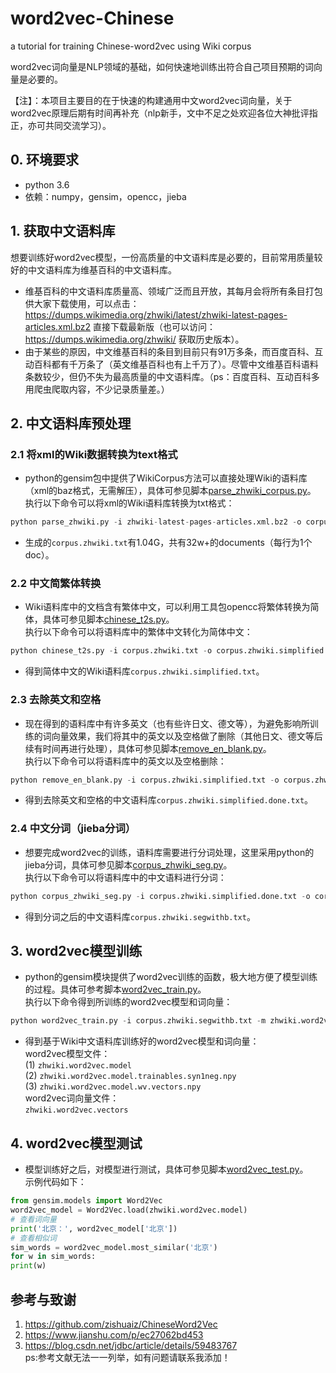 # word2vec-Chinese
a tutorial for training Chinese-word2vec using Wiki corpus  

word2vec词向量是NLP领域的基础，如何快速地训练出符合自己项目预期的词向量是必要的。

【注】：本项目主要目的在于快速的构建通用中文word2vec词向量，关于word2vec原理后期有时间再补充（nlp新手，文中不足之处欢迎各位大神批评指正，亦可共同交流学习）。

## 0. 环境要求
* python 3.6<br>
* 依赖：numpy，gensim，opencc，jieba

## 1. 获取中文语料库
想要训练好word2vec模型，一份高质量的中文语料库是必要的，目前常用质量较好的中文语料库为维基百科的中文语料库。
* 维基百科的中文语料库质量高、领域广泛而且开放，其每月会将所有条目打包供大家下载使用，可以点击： https://dumps.wikimedia.org/zhwiki/latest/zhwiki-latest-pages-articles.xml.bz2 直接下载最新版（也可以访问：https://dumps.wikimedia.org/zhwiki/ 获取历史版本）。
* 由于某些的原因，中文维基百科的条目到目前只有91万多条，而百度百科、互动百科都有千万条了（英文维基百科也有上千万了）。尽管中文维基百科语料条数较少，但仍不失为最高质量的中文语料库。（ps：百度百科、互动百科多用爬虫爬取内容，不少记录质量差。）

## 2. 中文语料库预处理
### 2.1 将xml的Wiki数据转换为text格式
* python的gensim包中提供了WikiCorpus方法可以直接处理Wiki的语料库（xml的baz格式，无需解压），具体可参见脚本[parse_zhwiki_corpus.py](https://github.com/lzhenboy/word2vec-Chinese/blob/master/parse_zhwiki_corpus.py/)。<br>
执行以下命令可以将xml的Wiki语料库转换为txt格式：<br>
```python
python parse_zhwiki.py -i zhwiki-latest-pages-articles.xml.bz2 -o corpus.zhwiki.txt
```
* 生成的```corpus.zhwiki.txt```有1.04G，共有32w+的documents（每行为1个doc）。
### 2.2 中文简繁体转换
* Wiki语料库中的文档含有繁体中文，可以利用工具包opencc将繁体转换为简体，具体可参见脚本[chinese_t2s.py](https://github.com/lzhenboy/word2vec-Chinese/blob/master/chinese_t2s.py)。<br>
执行以下命令可以将语料库中的繁体中文转化为简体中文：<br>
```python
python chinese_t2s.py -i corpus.zhwiki.txt -o corpus.zhwiki.simplified.txt
```
* 得到简体中文的Wiki语料库```corpus.zhwiki.simplified.txt```。

### 2.3 去除英文和空格
* 现在得到的语料库中有许多英文（也有些许日文、德文等），为避免影响所训练的词向量效果，我们将其中的英文以及空格做了删除（其他日文、德文等后续有时间再进行处理），具体可参见脚本[remove_en_blank.py](https://github.com/lzhenboy/word2vec-Chinese/blob/master/remove_en_blank.py)。<br>
执行以下命令可以将语料库中的英文以及空格删除：<br>
```python
python remove_en_blank.py -i corpus.zhwiki.simplified.txt -o corpus.zhwiki.simplified.done.txt
```
* 得到去除英文和空格的中文语料库```corpus.zhwiki.simplified.done.txt```。

### 2.4 中文分词（jieba分词）
* 想要完成word2vec的训练，语料库需要进行分词处理，这里采用python的jieba分词，具体可参见脚本[corpus_zhwiki_seg.py](https://github.com/lzhenboy/word2vec-Chinese/blob/master/corpus_zhwiki_seg.py)。<br>
执行以下命令可以将语料库中的中文语料进行分词：<br>
```python
python corpus_zhwiki_seg.py -i corpus.zhwiki.simplified.done.txt -o corpus.zhwiki.segwithb.txt
```
* 得到分词之后的中文语料库```corpus.zhwiki.segwithb.txt```。 


## 3. word2vec模型训练
* python的gensim模块提供了word2vec训练的函数，极大地方便了模型训练的过程。具体可参考脚本[word2vec_train.py](https://github.com/lzhenboy/word2vec-Chinese/blob/master/word2vec_train.py)。<br>
执行以下命令得到所训练的word2vec模型和词向量：<br>
```python
python word2vec_train.py -i corpus.zhwiki.segwithb.txt -m zhwiki.word2vec.model -v zhwiki.word2vec.vectors -s 400 -w 5 -n 5
```
* 得到基于Wiki中文语料库训练好的word2vec模型和词向量：<br>
word2vec模型文件：<br>
(1) ```zhwiki.word2vec.model```<br>
(2) ```zhwiki.word2vec.model.trainables.syn1neg.npy```<br>
(3) ```zhwiki.word2vec.model.wv.vectors.npy```<br>
word2vec词向量文件：<br>
```zhwiki.word2vec.vectors```


## 4. word2vec模型测试
* 模型训练好之后，对模型进行测试，具体可参见脚本[word2vec_test.py](https://github.com/lzhenboy/word2vec-Chinese/blob/master/word2vec_test.py)。<br>
示例代码如下：<br>
```python
from gensim.models import Word2Vec
word2vec_model = Word2Vec.load(zhwiki.word2vec.model)
# 查看词向量
print('北京：', word2vec_model['北京'])
# 查看相似词
sim_words = word2vec_model.most_similar('北京')
for w in sim_words:
print(w)
```


## 参考与致谢
1. https://github.com/zishuaiz/ChineseWord2Vec
2. https://www.jianshu.com/p/ec27062bd453
3. https://blog.csdn.net/jdbc/article/details/59483767<br>
ps:参考文献无法一一列举，如有问题请联系我添加！
